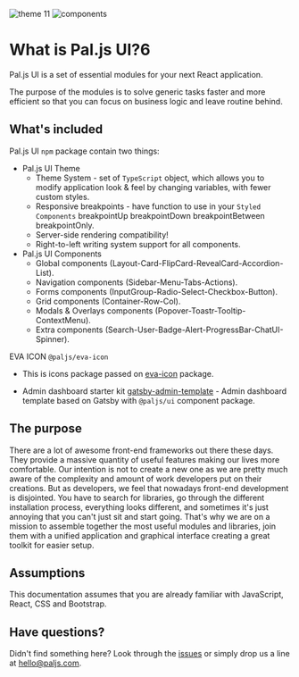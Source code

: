 ![theme](./theme.png)
11
![components](./components.png)

# What is Pal.js UI?6

Pal.js UI is a set of essential modules for your next React application.

The purpose of the modules is to solve generic tasks faster and more efficient so that you can focus on business logic and leave routine behind.

## What's included

Pal.js UI `npm` package contain two things:

- Pal.js UI Theme
  - Theme System - set of `TypeScript` object, which allows you to modify application look & feel by changing variables, with fewer custom styles.
  - Responsive breakpoints - have function to use in your `Styled Components` breakpointUp breakpointDown breakpointBetween breakpointOnly.
  - Server-side rendering compatibility!
  - Right-to-left writing system support for all components.
- Pal.js UI Components
  - Global components (Layout-Card-FlipCard-RevealCard-Accordion-List).
  - Navigation components (Sidebar-Menu-Tabs-Actions).
  - Forms components (InputGroup-Radio-Select-Checkbox-Button).
  - Grid components (Container-Row-Col).
  - Modals & Overlays components (Popover-Toastr-Tooltip-ContextMenu).
  - Extra components (Search-User-Badge-Alert-ProgressBar-ChatUI-Spinner).

EVA ICON `@paljs/eva-icon`

- This is icons package passed on [eva-icon](https://akveo.github.io/eva-icons/) package.

- Admin dashboard starter kit [gatsby-admin-template](https://github.com/paljs/gatsby-admin-template) - Admin dashboard template based on Gatsby with `@paljs/ui` component package.

## The purpose

There are a lot of awesome front-end frameworks out there these days.
They provide a massive quantity of useful features making our lives more comfortable.
Our intention is not to create a new one as we are pretty much aware of the complexity and amount of work developers put on their creations.
But as developers, we feel that nowadays front-end development is disjointed.
You have to search for libraries, go through the different installation process, everything looks different, and sometimes it's just annoying that you can't just sit and start going.
That's why we are on a mission to assemble together the most useful modules and libraries, join them with a unified application and graphical interface creating a great toolkit for easier setup.

## Assumptions

This documentation assumes that you are already familiar with JavaScript, React, CSS and Bootstrap.

## Have questions?

Didn't find something here? Look through the [issues](https://github.com/paljs/ui/issues) or simply drop us a line at <hello@paljs.com>.
